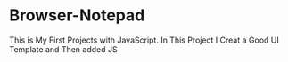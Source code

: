 # Browser-Notepad
This is My First Projects with JavaScript.
In This Project I Creat a Good UI Template and Then added JS 
